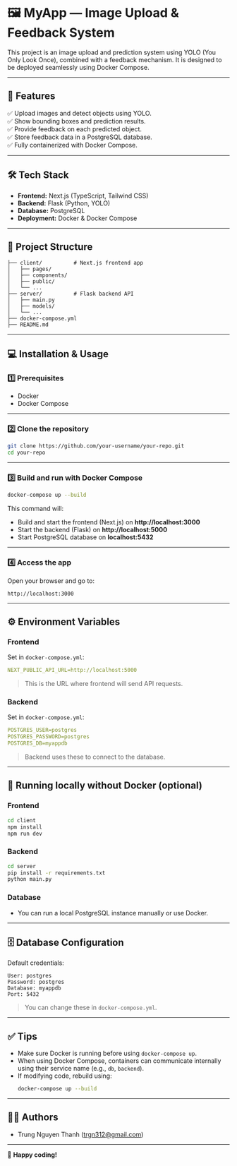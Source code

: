 
# 🖼️ MyApp — Image Upload & Feedback System

This project is an image upload and prediction system using YOLO (You Only Look Once), combined with a feedback mechanism. It is designed to be deployed seamlessly using Docker Compose.

---

## 🚀 Features

✅ Upload images and detect objects using YOLO.  
✅ Show bounding boxes and prediction results.  
✅ Provide feedback on each predicted object.  
✅ Store feedback data in a PostgreSQL database.  
✅ Fully containerized with Docker Compose.

---

## 🛠️ Tech Stack

- **Frontend:** Next.js (TypeScript, Tailwind CSS)
- **Backend:** Flask (Python, YOLO)
- **Database:** PostgreSQL
- **Deployment:** Docker & Docker Compose

---

## 📁 Project Structure

```
├── client/          # Next.js frontend app
│   ├── pages/
│   ├── components/
│   ├── public/
│   └── ...
├── server/          # Flask backend API
│   ├── main.py
│   ├── models/
│   └── ...
├── docker-compose.yml
├── README.md
```
---

## 💻 Installation & Usage

### 1️⃣ Prerequisites

- Docker
- Docker Compose

---

### 2️⃣ Clone the repository

```bash
git clone https://github.com/your-username/your-repo.git
cd your-repo
```

---

### 3️⃣ Build and run with Docker Compose

```bash
docker-compose up --build
```

This command will:

- Build and start the frontend (Next.js) on **http://localhost:3000**
- Start the backend (Flask) on **http://localhost:5000**
- Start PostgreSQL database on **localhost:5432**

---

### 4️⃣ Access the app

Open your browser and go to:

```
http://localhost:3000
```

---

## ⚙️ Environment Variables

### Frontend

Set in `docker-compose.yml`:

```yaml
NEXT_PUBLIC_API_URL=http://localhost:5000
```

> This is the URL where frontend will send API requests.

### Backend

Set in `docker-compose.yml`:

```yaml
POSTGRES_USER=postgres
POSTGRES_PASSWORD=postgres
POSTGRES_DB=myappdb
```

> Backend uses these to connect to the database.

---

## 🐳 Running locally without Docker (optional)

### Frontend

```bash
cd client
npm install
npm run dev
```

### Backend

```bash
cd server
pip install -r requirements.txt
python main.py
```

### Database

- You can run a local PostgreSQL instance manually or use Docker.

---

## 🗄️ Database Configuration

Default credentials:

```
User: postgres
Password: postgres
Database: myappdb
Port: 5432
```

> You can change these in `docker-compose.yml`.

---

## ✅ Tips

- Make sure Docker is running before using `docker-compose up`.
- When using Docker Compose, containers can communicate internally using their service name (e.g., `db`, `backend`).
- If modifying code, rebuild using:
  ```bash
  docker-compose up --build
  ```

---

## 👨‍💻 Authors

- Trung Nguyen Thanh (trgn312@gmail.com)

---

🎉 **Happy coding!**
